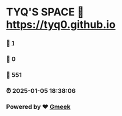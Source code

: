 # TYQ'S SPACE :link: https://tyq0.github.io 
### :page_facing_up: [1](https://tyq0.github.io/tag.html) 
### :speech_balloon: 0 
### :hibiscus: 551 
### :alarm_clock: 2025-01-05 18:38:06 
### Powered by :heart: [Gmeek](https://github.com/Meekdai/Gmeek)
